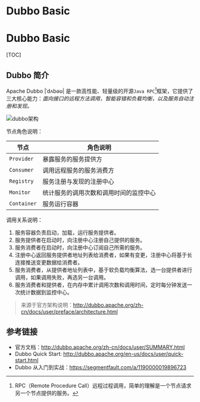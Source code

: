 # Dubbo Basic 

# Dubbo Basic

[TOC]

## Dubbo 简介

Apache Dubbo |ˈdʌbəʊ| 是一款高性能、轻量级的开源`Java RPC`[^rpc]框架，它提供了三大核心能力：*面向接口的远程方法调用，智能容错和负载均衡，以及服务自动注册和发现。*

![](http://dubbo.apache.org/docs/zh-cn/user/sources/images/dubbo-architecture.jpg "dubbo架构")

节点角色说明：

| 节点        | 角色说明                               |
| ----------- | -------------------------------------- |
| `Provider`  | 暴露服务的服务提供方                   |
| `Consumer`  | 调用远程服务的服务消费方               |
| `Registry`  | 服务注册与发现的注册中心               |
| `Monitor`   | 统计服务的调用次数和调用时间的监控中心 |
| `Container` | 服务运行容器                           |

调用关系说明：

1. 服务容器负责启动，加载，运行服务提供者。
2. 服务提供者在启动时，向注册中心注册自己提供的服务。
3. 服务消费者在启动时，向注册中心订阅自己所需的服务。
4. 注册中心返回服务提供者地址列表给消费者，如果有变更，注册中心将基于长连接推送变更数据给消费者。
5. 服务消费者，从提供者地址列表中，基于软负载均衡算法，选一台提供者进行调用，如果调用失败，再选另一台调用。
6. 服务消费者和提供者，在内存中累计调用次数和调用时间，定时每分钟发送一次统计数据到监控中心。

> 来源于官方架构说明：http://dubbo.apache.org/zh-cn/docs/user/preface/architecture.html

## 参考链接

* 官方文档：http://dubbo.apache.org/zh-cn/docs/user/SUMMARY.html
* Dubbo Quick Start: http://dubbo.apache.org/en-us/docs/user/quick-start.html
* Dubbo 从入门到实战：https://segmentfault.com/a/1190000019896723

[^rpc]: RPC（Remote Procedure Call）远程过程调用，简单的理解是一个节点请求另一个节点提供的服务。

